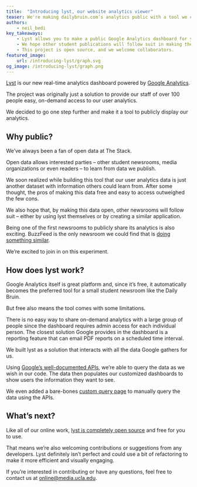 ```yaml
---
title:  "Introducing lyst, our website analytics viewer"
teaser: We're making dailybruin.com’s analytics public with a tool we created. Here's why.
authors:
    - neil_bedi
key_takeaways:
    - Lyst allows you to make a public Google Analytics dashboard for your website.
    - We hope other student publications will follow suit in making their analytics public.
    - This project is open source, and we welcome collaborators.
featured_image:
    url: /introducing-lyst/graph.svg
og_image: /introducing-lyst/graph.png
---
```

[Lyst](http://lyst.dailybruin.com/) is our new real-time analytics dashboard powered by [Google Analytics](http://google.com/analytics/).

The project was originally just a solution to provide our staff of over 100 people easy, on-demand access to our user analytics.

We decided to go one step further and make it a tool to publicly display our analytics.

## Why public?

We’ve always been a fan of open data at The Stack.

Open data allows interested parties – other student newsrooms, media organizations or even readers – to learn from data we publish.

We soon realized while building this tool that our user analytics data is just another dataset with information others could learn from. After some thought, the pros of making this data free and easy to access outweighed the few cons.

We also hope that, by making this data open, other newsrooms will follow suit – either by using lyst themselves or by creating a similar application.

Being one of the first newsrooms to publicly share its analytics is also exciting. BuzzFeed is the only newsroom we could find that is [doing something similar](http://www.buzzfeed.com/dashboard/buzzfeed).

We’re excited to join in on this experiment.

## How does lyst work?

Google Analytics itself is great platform and, since it’s free, it automatically becomes the preferred tool for a small student newsroom like the Daily Bruin.

But free also means the tool comes with some limitations.

There is no easy way to share on-demand analytics with a large group of people since the dashboard requires admin access for each individual person. The closest solution Google provides in the dashboard is a reporting feature that can email PDF reports on a scheduled time interval.

We built lyst as a solution that interacts with all the data Google gathers for us.

Using [Google’s well-documented APIs](https://developers.google.com/analytics/?hl=en), we’re able to query the data as we wish in our code. The data then populates our customized dashboards to show users the information they want to see.

We even added a bare-bones [custom query page](http://lyst.dailybruin.com/custom) to manually query the data using the APIs.

## What’s next?

Like all of our online work, [lyst is completely open source](http://github.com/nbedi/lyst) and free for you to use.

That means we’re also welcoming contributions or suggestions from any developers. Lyst definitely isn’t perfect and could use a bit of refactoring to make it more efficient and visually engaging.

If you’re interested in contributing or have any questions, feel free to contact us at [online@media.ucla.edu](mailto:online@media.ucla.edu).
